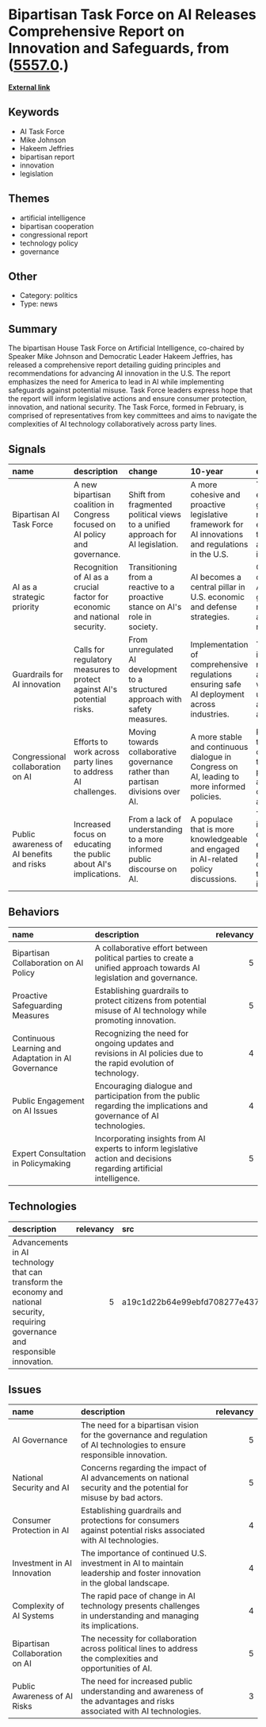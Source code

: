 # __Bipartisan Task Force on AI Releases Comprehensive Report on Innovation and Safeguards__, from ([5557.0](https://kghosh.substack.com/p/5557.0).)

__[External link](https://science.house.gov/2024/12/house-bipartisan-task-force-on-artificial-intelligence-delivers-report)__



## Keywords

* AI Task Force
* Mike Johnson
* Hakeem Jeffries
* bipartisan report
* innovation
* legislation

## Themes

* artificial intelligence
* bipartisan cooperation
* congressional report
* technology policy
* governance

## Other

* Category: politics
* Type: news

## Summary

The bipartisan House Task Force on Artificial Intelligence, co-chaired by Speaker Mike Johnson and Democratic Leader Hakeem Jeffries, has released a comprehensive report detailing guiding principles and recommendations for advancing AI innovation in the U.S. The report emphasizes the need for America to lead in AI while implementing safeguards against potential misuse. Task Force leaders express hope that the report will inform legislative actions and ensure consumer protection, innovation, and national security. The Task Force, formed in February, is comprised of representatives from key committees and aims to navigate the complexities of AI technology collaboratively across party lines.

## Signals

| name                                      | description                                                                 | change                                                                          | 10-year                                                                                            | driving-force                                                                                 |   relevancy |
|:------------------------------------------|:----------------------------------------------------------------------------|:--------------------------------------------------------------------------------|:---------------------------------------------------------------------------------------------------|:----------------------------------------------------------------------------------------------|------------:|
| Bipartisan AI Task Force                  | A new bipartisan coalition in Congress focused on AI policy and governance. | Shift from fragmented political views to a unified approach for AI legislation. | A more cohesive and proactive legislative framework for AI innovations and regulations in the U.S. | The need for effective governance of rapidly evolving AI technologies and their implications. |           4 |
| AI as a strategic priority                | Recognition of AI as a crucial factor for economic and national security.   | Transitioning from a reactive to a proactive stance on AI's role in society.    | AI becomes a central pillar in U.S. economic and defense strategies.                               | Growing competition in AI technology globally, necessitating a strategic response.            |           5 |
| Guardrails for AI innovation              | Calls for regulatory measures to protect against AI's potential risks.      | From unregulated AI development to a structured approach with safety measures.  | Implementation of comprehensive regulations ensuring safe AI deployment across industries.         | The increasing risks associated with unchecked AI advancements and misuse.                    |           5 |
| Congressional collaboration on AI         | Efforts to work across party lines to address AI challenges.                | Moving towards collaborative governance rather than partisan divisions over AI. | A more stable and continuous dialogue in Congress on AI, leading to more informed policies.        | Recognition that AI challenges transcend party lines and require collective action.           |           4 |
| Public awareness of AI benefits and risks | Increased focus on educating the public about AI's implications.            | From a lack of understanding to a more informed public discourse on AI.         | A populace that is more knowledgeable and engaged in AI-related policy discussions.                | The need for informed citizenry to effectively participate in debates on technology impact.   |           3 |

## Behaviors

| name                                                | description                                                                                                          |   relevancy |
|:----------------------------------------------------|:---------------------------------------------------------------------------------------------------------------------|------------:|
| Bipartisan Collaboration on AI Policy               | A collaborative effort between political parties to create a unified approach towards AI legislation and governance. |           5 |
| Proactive Safeguarding Measures                     | Establishing guardrails to protect citizens from potential misuse of AI technology while promoting innovation.       |           5 |
| Continuous Learning and Adaptation in AI Governance | Recognizing the need for ongoing updates and revisions in AI policies due to the rapid evolution of technology.      |           4 |
| Public Engagement on AI Issues                      | Encouraging dialogue and participation from the public regarding the implications and governance of AI technologies. |           4 |
| Expert Consultation in Policymaking                 | Incorporating insights from AI experts to inform legislative action and decisions regarding artificial intelligence. |           5 |

## Technologies

| description                                                                                                                          |   relevancy | src                              |
|:-------------------------------------------------------------------------------------------------------------------------------------|------------:|:---------------------------------|
| Advancements in AI technology that can transform the economy and national security, requiring governance and responsible innovation. |           5 | a19c1d22b64e99ebfd708277e437680d |

## Issues

| name                           | description                                                                                                             |   relevancy |
|:-------------------------------|:------------------------------------------------------------------------------------------------------------------------|------------:|
| AI Governance                  | The need for a bipartisan vision for the governance and regulation of AI technologies to ensure responsible innovation. |           5 |
| National Security and AI       | Concerns regarding the impact of AI advancements on national security and the potential for misuse by bad actors.       |           5 |
| Consumer Protection in AI      | Establishing guardrails and protections for consumers against potential risks associated with AI technologies.          |           4 |
| Investment in AI Innovation    | The importance of continued U.S. investment in AI to maintain leadership and foster innovation in the global landscape. |           4 |
| Complexity of AI Systems       | The rapid pace of change in AI technology presents challenges in understanding and managing its implications.           |           4 |
| Bipartisan Collaboration on AI | The necessity for collaboration across political lines to address the complexities and opportunities of AI.             |           5 |
| Public Awareness of AI Risks   | The need for increased public understanding and awareness of the advantages and risks associated with AI technologies.  |           3 |
